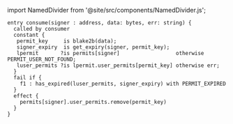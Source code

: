 import NamedDivider from '@site/src/components/NamedDivider.js';

<NamedDivider title="Code" width="1.5"/>

```archetype
entry consume(signer : address, data: bytes, err: string) {
  called by consumer
  constant {
   permit_key     is blake2b(data);
   signer_expiry  is get_expiry(signer, permit_key);
   lpermit       ?is permits[signer]                  otherwise PERMIT_USER_NOT_FOUND;
   luser_permits ?is lpermit.user_permits[permit_key] otherwise err;
  }
  fail if {
    f1 : has_expired(luser_permits, signer_expiry) with PERMIT_EXPIRED
  }
  effect {
    permits[signer].user_permits.remove(permit_key)
  }
}
```